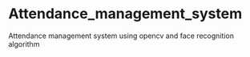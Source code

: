 # Attendance_management_system
Attendance management system using opencv and face recognition algorithm
